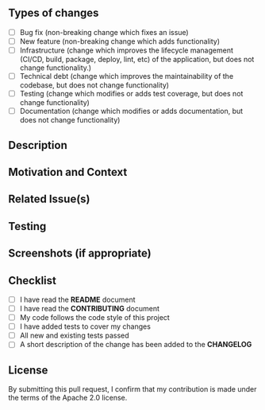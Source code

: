<!--- Provide a general summary of your changes in the Title above -->

## Types of changes

<!--- What types of changes does your code introduce? Put an `x` in all the boxes that apply: -->

- [ ] Bug fix (non-breaking change which fixes an issue)
- [ ] New feature (non-breaking change which adds functionality)
- [ ] Infrastructure (change which improves the lifecycle management (CI/CD, build, package, deploy, lint, etc) of the application, but does not change functionality.)
- [ ] Technical debt (change which improves the maintainability of the codebase, but does not change functionality)
- [ ] Testing (change which modifies or adds test coverage, but does not change functionality)
- [ ] Documentation (change which modifies or adds documentation, but does not change functionality)

## Description

<!--- Describe your changes in detail -->

## Motivation and Context

<!--- Why is this change required? What problem does it solve? -->

## Related Issue(s)

<!--- What is the related issue you are trying to fix? -->

## Testing

<!--- Please describe in detail how you tested your changes -->
<!--- Include details of your testing environment, and the tests you ran to -->
<!--- see how your change affects other areas of the code, etc. -->

## Screenshots (if appropriate)

## Checklist

<!--- Go over all the following points, and put an `x` in all the boxes that apply -->
<!--- If you're unsure about any of these, don't hesitate to ask. We're here to help! -->

- [ ] I have read the **README** document
- [ ] I have read the **CONTRIBUTING** document
- [ ] My code follows the code style of this project
- [ ] I have added tests to cover my changes
- [ ] All new and existing tests passed
- [ ] A short description of the change has been added to the **CHANGELOG**

## License

By submitting this pull request, I confirm that my contribution is made under the terms of the Apache 2.0 license.
